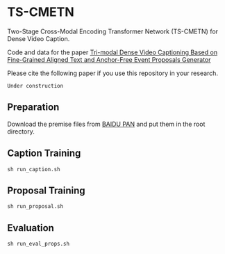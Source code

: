 # TS-CMETN
Two-Stage Cross-Modal Encoding Transformer Network (TS-CMETN) for Dense Video Caption.

Code and data for the paper [Tri-modal Dense Video Captioning Based on Fine-Grained Aligned Text and Anchor-Free Event Proposals Generator]()

Please cite the following paper if you use this repository in your research.
```
Under construction
```


## Preparation
Download the premise files from [BAIDU PAN]() and put them in the root directory.

## Caption Training
```
sh run_caption.sh

```
## Proposal Training
```
sh run_proposal.sh

```

## Evaluation
```
sh run_eval_props.sh	
```
